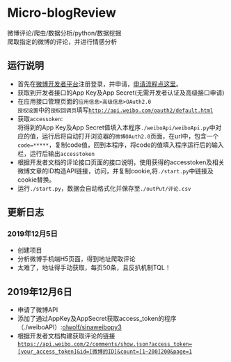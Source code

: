 # Micro-blogReview    
微博评论/爬虫/数据分析/python/数据挖掘    
爬取指定的微博的评论，并进行情感分析    
## 运行说明    
* 首先在[微博开发者平台](https://open.weibo.com)注册登录，并申请，[申请流程点这里](https://www.douban.com/note/449162780/)。
* 获取到开发者接口的App Key及App Secret(无需开发者认证及高级接口申请)
* 在应用接口管理页面的<code>应用信息>高级信息>OAuth2.0 授权设置</code>中的<code>授权回调页</code>填写<code>http://api.weibo.com/oauth2/default.html</code>
* 获取<code>accessoken</code>:    
将得到的App Key及App Secret值填入本程序<code>./weiboApi/weiboApi.py</code>中对应的值，运行后将自动打开浏览器的<code>微博OAuth2.0</code>页面，在url中，包含一个<code>code=*****</code>，复制code值，回到本程序，将code的值填入程序运行后的输入栏，运行后输出<code>accesstoken</code>
* 根据开发者文档的评论接口页面的接口说明，使用获得的accesstoken及相关微博文章的ID构造API链接，访问，并复制cookie,将<code>./start.py</code>中链接及cookie替换。
* 运行<code>./start.py</code>，数据会自动格式化并保存至<code>./outPut/评论.csv</code>
## 更新日志    
### 2019年12月5日    
* 创建项目
* 分析微博手机端H5页面，得到地址爬取评论
* 太难了，地址得手动获取，每页50条，且反扒机制TQL！    
## 2019年12月6日
* 申请了微博API
* 添加了通过AppKey及AppSecret获取access_token的程序（./weiboAPI）:[olwolf/sinaweibopy3](https://github.com/olwolf/sinaweibopy3)
* 根据开发者文档构建获取评论的链接    
<code>https://api.weibo.com/2/comments/show.json?access_token=[your_access_token]&id=[微博的ID]&count=[1~200]200&page=1</code>
